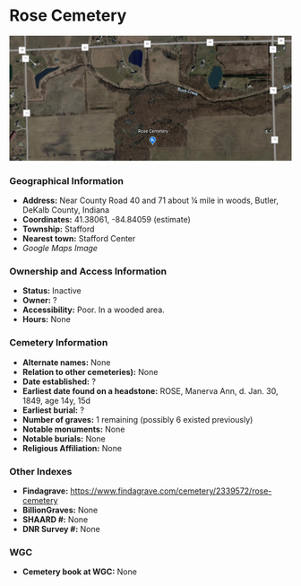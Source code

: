 # Rose Cemetery

![Rose Cemetery on Google Earth](https://github.com/FyoAtEPL/DeKalbCemeteries/blob/main/images/mapImages/RoseEarth.png "Rose Cemetery on Google Earth")

### Geographical Information
- **Address:** Near County Road 40 and 71 about ¼ mile in woods, Butler, DeKalb County, Indiana
- **Coordinates:** 41.38061, -84.84059 (estimate)
- **Township:** Stafford
- **Nearest town:** Stafford Center
- *Google Maps Image*

### Ownership and Access Information
- **Status:** Inactive
- **Owner:** ?
- **Accessibility:** Poor. In a wooded area.
- **Hours:** None

### Cemetery Information
- **Alternate names:** None
- **Relation to other cemeteries):** None
- **Date established:** ?
- **Earliest date found on a headstone:** ROSE, Manerva Ann, d. Jan. 30, 1849, age 14y, 15d
- **Earliest burial:** ?
- **Number of graves:** 1 remaining (possibly 6 existed previously)
- **Notable monuments:** None
- **Notable burials:** None
- **Religious Affiliation:** None

### Other Indexes
- **Findagrave:** https://www.findagrave.com/cemetery/2339572/rose-cemetery
- **BillionGraves:** None
- **SHAARD #:** None
- **DNR Survey #:** None


### WGC
- **Cemetery book at WGC:** None
